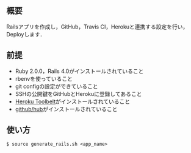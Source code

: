 ## 概要
Railsアプリを作成し，GitHub，Travis CI，Herokuと連携する設定を行い，Deployします．

## 前提

- Ruby 2.0.0，Rails 4.0がインストールされていること
- rbenvを使っていること
- git configの設定ができていること
- SSHの公開鍵をGitHubとHerokuに登録してあること
- [Heroku Toolbelt](https://toolbelt.heroku.com/)がインストールされていること
- [github/hub](https://github.com/github/hub)がインストールされていること

## 使い方

```
$ source generate_rails.sh <app_name>
```

